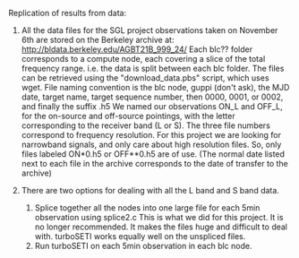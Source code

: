 Replication of results from data:

1. All the data files for the SGL project observations taken on November 6th are stored on the Berkeley archive at:
    http://bldata.berkeley.edu/AGBT21B_999_24/
        Each blc?? folder corresponds to a compute node, each covering a slice of the total frequency range. 
            i.e. the data is split between each blc folder.
        The files can be retrieved using the "download_data.pbs" script, which uses wget. 
        File naming convention is the blc node, guppi (don't ask), the MJD date, target name, target sequence number, then 0000, 0001, or 0002, and finally the suffix .h5
        We named our observations ON_L and OFF_L, for the on-source and off-source pointings, with the letter corresponding to the receiver band (L or S). 
        The three file numbers correspond to frequency resolution. For this project we are looking for narrowband signals, and only care about high resolution files. 
        So, only files labeled ON*0.h5 or OFF**0.h5 are of use. 
        (The normal date listed next to each file in the archive corresponds to the date of transfer to the archive)

2. There are two options for dealing with all the L band and S band data.
    1. Splice together all the nodes into one large file for each 5min observation using splice2.c
        This is what we did for this project. It is no longer recommended. It makes the files huge and difficult to deal with.
        turboSETI works equally well on the unspliced files.
    2. Run turboSETI on each 5min observation in each blc node. 